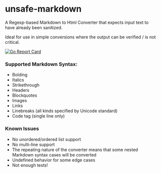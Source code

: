 # unsafe-markdown
A Regexp-based Markdown to Html Converter that expects input text to have already been sanitized.

Ideal for use in simple conversions where the output can be verified / is not critical.

[![Go Report Card](https://goreportcard.com/badge/github.com/sameer/unsafe-markdown)](https://goreportcard.com/report/github.com/sameer/unsafe-markdown)

### Supported Markdown Syntax:
* Bolding
* Italics
* Strikethrough
* Headers
* Blockquotes
* Images
* Links
* Linebreaks (all kinds specified by Unicode standard)
* Code tag (single line only)

### Known Issues

* No unordered/ordered list support
* No multi-line support
* The repeating nature of the converter means that some nested Markdown syntax cases will be converted  
* Undefined behavior for some edge cases
* Not enough tests!